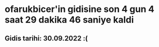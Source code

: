 # ofarukbicer'in gidisine son 4 gun 4 saat 29 dakika 46 saniye kaldi

## Gidis tarihi: 30.09.2022 :(